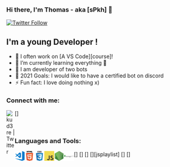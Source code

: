 ### Hi there, I'm Thomas - aka [sPkh] 👋

[![Twitter Follow](https://img.shields.io/twitter/follow/kud3re?color=1DA1F2&logo=twitter&style=for-the-badge)](https://twitter.com/kud3re)

## I'm a young Developer !

- 🔭 I often work on [A VS Code][course]!
- 🌱 I’m currently learning everything 🤣
- 👯 I am developer of two bots
- 🥅 2021 Goals: I would like to have a certified bot on discord
- ⚡ Fun fact: I love doing nothing x)


### Connect with me:

[<img align="left" alt="kud3re | Twitter" width="22px" src="https://cdn.jsdelivr.net/npm/simple-icons@v3/icons/twitter.svg" />]

<br />

### Languages and Tools:

[<img align="left" alt="Visual Studio Code" width="26px" src="https://raw.githubusercontent.com/github/explore/80688e429a7d4ef2fca1e82350fe8e3517d3494d/topics/visual-studio-code/visual-studio-code.png" />]
[<img align="left" alt="HTML5" width="26px" src="https://raw.githubusercontent.com/github/explore/80688e429a7d4ef2fca1e82350fe8e3517d3494d/topics/html/html.png" />]
[<img align="left" alt="CSS3" width="26px" src="https://raw.githubusercontent.com/github/explore/80688e429a7d4ef2fca1e82350fe8e3517d3494d/topics/css/css.png" />]
[<img align="left" alt="JavaScript" width="26px" src="https://raw.githubusercontent.com/github/explore/80688e429a7d4ef2fca1e82350fe8e3517d3494d/topics/javascript/javascript.png" />][jsplaylist]
[<img align="left" alt="Node.js" width="26px" src="https://raw.githubusercontent.com/github/explore/80688e429a7d4ef2fca1e82350fe8e3517d3494d/topics/nodejs/nodejs.png" />]
[<img align="left" alt="MongoDB" width="26px" src="https://raw.githubusercontent.com/github/explore/80688e429a7d4ef2fca1e82350fe8e3517d3494d/topics/mongodb/mongodb.png" />]


<br />
<br />
